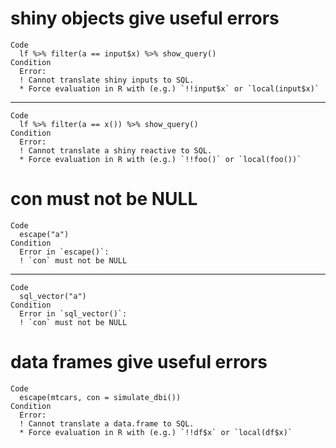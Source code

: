 # shiny objects give useful errors

    Code
      lf %>% filter(a == input$x) %>% show_query()
    Condition
      Error:
      ! Cannot translate shiny inputs to SQL.
      * Force evaluation in R with (e.g.) `!!input$x` or `local(input$x)`

---

    Code
      lf %>% filter(a == x()) %>% show_query()
    Condition
      Error:
      ! Cannot translate a shiny reactive to SQL.
      * Force evaluation in R with (e.g.) `!!foo()` or `local(foo())`

# con must not be NULL

    Code
      escape("a")
    Condition
      Error in `escape()`:
      ! `con` must not be NULL

---

    Code
      sql_vector("a")
    Condition
      Error in `sql_vector()`:
      ! `con` must not be NULL

# data frames give useful errors

    Code
      escape(mtcars, con = simulate_dbi())
    Condition
      Error:
      ! Cannot translate a data.frame to SQL.
      * Force evaluation in R with (e.g.) `!!df$x` or `local(df$x)`

